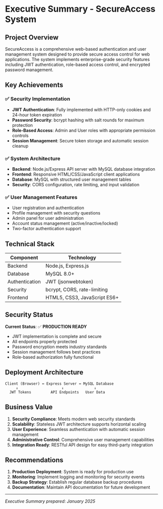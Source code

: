 # Executive Summary - SecureAccess System

## Project Overview

SecureAccess is a comprehensive web-based authentication and user management system designed to provide secure access control for web applications. The system implements enterprise-grade security features including JWT authentication, role-based access control, and encrypted password management.

## Key Achievements

### ✅ **Security Implementation**
- **JWT Authentication**: Fully implemented with HTTP-only cookies and 24-hour token expiration
- **Password Security**: bcrypt hashing with salt rounds for maximum protection
- **Role-Based Access**: Admin and User roles with appropriate permission controls
- **Session Management**: Secure token storage and automatic session cleanup

### ✅ **System Architecture**
- **Backend**: Node.js/Express API server with MySQL database integration
- **Frontend**: Responsive HTML/CSS/JavaScript client applications
- **Database**: MySQL with structured user management tables
- **Security**: CORS configuration, rate limiting, and input validation

### ✅ **User Management Features**
- User registration and authentication
- Profile management with security questions
- Admin panel for user administration
- Account status management (active/inactive/locked)
- Two-factor authentication support

## Technical Stack

| Component | Technology |
|-----------|------------|
| Backend | Node.js, Express.js |
| Database | MySQL 8.0+ |
| Authentication | JWT (jsonwebtoken) |
| Security | bcrypt, CORS, rate-limiting |
| Frontend | HTML5, CSS3, JavaScript ES6+ |

## Security Status

**Current Status**: ✅ **PRODUCTION READY**

- JWT implementation is complete and secure
- All endpoints properly protected
- Password encryption meets industry standards
- Session management follows best practices
- Role-based authorization fully functional

## Deployment Architecture

```
Client (Browser) ↔ Express Server ↔ MySQL Database
     ↓                    ↓              ↓
  JWT Tokens         API Endpoints   User Data
```

## Business Value

1. **Security Compliance**: Meets modern web security standards
2. **Scalability**: Stateless JWT architecture supports horizontal scaling
3. **User Experience**: Seamless authentication with automatic session management
4. **Administrative Control**: Comprehensive user management capabilities
5. **Integration Ready**: RESTful API design for easy third-party integration

## Recommendations

1. **Production Deployment**: System is ready for production use
2. **Monitoring**: Implement logging and monitoring for security events
3. **Backup Strategy**: Establish regular database backup procedures
4. **Documentation**: Maintain API documentation for future development

---
*Executive Summary prepared: January 2025*